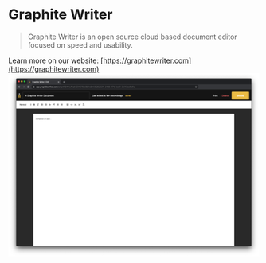 # Graphite Writer
> Graphite Writer is an open source cloud based document editor focused on speed and usability.

Learn more on our website: [https://graphitewriter.com](https://graphitewriter.com)
![./ShowCaseImage.png](./ShowCaseImage.png)